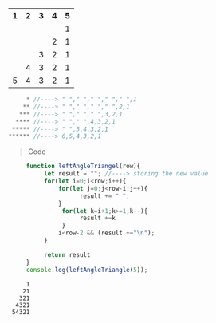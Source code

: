 <table>
<tr>
<th>1</th> 
<th>2</th>
<th>3</th>
<th>4</th>
<th>5</th>
</tr>
<tr>
<td> </td>
<td> </td>
<td> </td>
<td> </td>
<td>1</td>
</tr>
<tr>
<td> </td>
<td> </td>
<td> </td>
<td> 2</td>
<td>1</td>

</tr>
<tr>
<td> </td>
<td> </td>
<td> 3</td>
<td> 2</td>
<td>1</td>
</tr>
<tr>
<td> </td>
<td> 4</td>
<td> 3</td>
<td> 2</td>
<td>1</td>
</tr>
<tr>
<td> 5</td>
<td> 4</td>
<td> 3</td>
<td> 2</td>
<td>1</td>
</tr>
</table>

```js
     * //----> " "," "," "," "," ",1
    ** //----> " "," "," "," ",2,1
   *** //----> " "," "," ",3,2,1
  **** //----> " "," ",4,3,2,1
 ***** //----> " ",5,4,3,2,1
****** //----> 6,5,4,3,2,1 
```
> Code
```js
     function leftAngleTriangel(row){
          let result = ""; //----> storing the new value
          for(let i=0;i<row;i++){
              for(let j=0;j<row-i;j++){
                    result += " ";
              }
               for(let k=i+1;k>=1;k--){
                    result +=k
               }
              i<row-2 && (result +="\n");
          }

          return result
     }
     console.log(leftAngleTriangle(5));
```

```
     1
    21
   321
  4321
 54321




```
